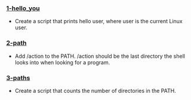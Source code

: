 
### [1-hello_you](./1-hello_you)
* Create a script that prints hello user, where user is the current Linux user.

### [2-path](./2-path)
* Add /action to the PATH. /action should be the last directory the shell looks into when looking for a program.

### [3-paths](./3-paths)
* Create a script that counts the number of directories in the PATH.
